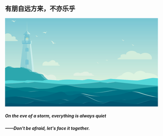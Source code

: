 ## 有朋自远方来，不亦乐乎

![lighthouse](https://github.com/HUALTRY/HUALTRY/blob/main/image/lighthouse.png)

##### On the eve of a storm, everything is always quiet

##### ——Don't be afraid, let's face it together.

<!--
**HUALTRY/HUALTRY** is a ✨ _special_ ✨ repository because its `README.md` (this file) appears on your GitHub profile.

Here are some ideas to get you started:

- 🔭 I’m currently working on ...
- 🌱 I’m currently learning ...
- 👯 I’m looking to collaborate on ...
- 🤔 I’m looking for help with ...
- 💬 Ask me about ...
- 📫 How to reach me: ...
- 😄 Pronouns: ...
- ⚡ Fun fact: ...
-->
